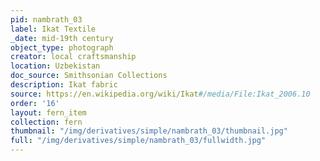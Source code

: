 ```yaml
---
pid: nambrath_03
label: Ikat Textile
_date: mid-19th century
object_type: photograph
creator: local craftsmanship
location: Uzbekistan
doc_source: Smithsonian Collections
description: Ikat fabric
source: https://en.wikipedia.org/wiki/Ikat#/media/File:Ikat_2006.10
order: '16'
layout: fern_item
collection: fern
thumbnail: "/img/derivatives/simple/nambrath_03/thumbnail.jpg"
full: "/img/derivatives/simple/nambrath_03/fullwidth.jpg"
---
```

